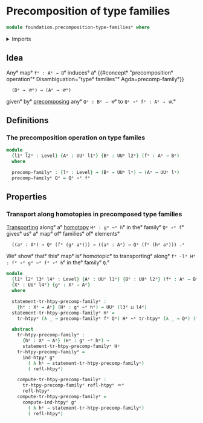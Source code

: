 # Precomposition of type families

```agda
module foundation.precomposition-type-familiesᵉ where
```

<details><summary>Imports</summary>

```agda
open import foundation.homotopy-inductionᵉ
open import foundation.transport-along-homotopiesᵉ
open import foundation.universe-levelsᵉ
open import foundation.whiskering-homotopies-compositionᵉ

open import foundation-core.function-typesᵉ
open import foundation-core.homotopiesᵉ
open import foundation-core.identity-typesᵉ
```

</details>

## Idea

Anyᵉ mapᵉ `fᵉ : Aᵉ → B`ᵉ inducesᵉ aᵉ
{{#conceptᵉ "precompositionᵉ operation"ᵉ Disambiguation="typeᵉ families"ᵉ Agda=precomp-familyᵉ}}

```text
  (Bᵉ → 𝒰ᵉ) → (Aᵉ → 𝒰ᵉ)
```

givenᵉ byᵉ [precomposing](foundation-core.precomposition-functions.mdᵉ) anyᵉ
`Qᵉ : Bᵉ → 𝒰`ᵉ to `Qᵉ ∘ᵉ fᵉ : Aᵉ → 𝒰`.ᵉ

## Definitions

### The precomposition operation on type familes

```agda
module _
  {l1ᵉ l2ᵉ : Level} {Aᵉ : UUᵉ l1ᵉ} {Bᵉ : UUᵉ l2ᵉ} (fᵉ : Aᵉ → Bᵉ)
  where

  precomp-familyᵉ : {lᵉ : Level} → (Bᵉ → UUᵉ lᵉ) → (Aᵉ → UUᵉ lᵉ)
  precomp-familyᵉ Qᵉ = Qᵉ ∘ᵉ fᵉ
```

## Properties

### Transport along homotopies in precomposed type families

[Transporting](foundation.transport-along-homotopies.mdᵉ) alongᵉ aᵉ
[homotopy](foundation.homotopies.mdᵉ) `Hᵉ : gᵉ ~ᵉ h`ᵉ in theᵉ familyᵉ `Qᵉ ∘ᵉ f`ᵉ givesᵉ usᵉ
aᵉ mapᵉ ofᵉ familiesᵉ ofᵉ elementsᵉ

```text
  ((aᵉ : Aᵉ) → Qᵉ (fᵉ (gᵉ aᵉ))) → ((aᵉ : Aᵉ) → Qᵉ (fᵉ (hᵉ aᵉ))) .ᵉ
```

Weᵉ showᵉ thatᵉ thisᵉ mapᵉ isᵉ homotopicᵉ to transportingᵉ alongᵉ
`fᵉ ·lᵉ Hᵉ : fᵉ ∘ᵉ gᵉ ~ᵉ fᵉ ∘ᵉ h`ᵉ in theᵉ familyᵉ `Q`.ᵉ

```agda
module _
  {l1ᵉ l2ᵉ l3ᵉ l4ᵉ : Level} {Aᵉ : UUᵉ l1ᵉ} {Bᵉ : UUᵉ l2ᵉ} (fᵉ : Aᵉ → Bᵉ) (Qᵉ : Bᵉ → UUᵉ l3ᵉ)
  {Xᵉ : UUᵉ l4ᵉ} {gᵉ : Xᵉ → Aᵉ}
  where

  statement-tr-htpy-precomp-familyᵉ :
    {hᵉ : Xᵉ → Aᵉ} (Hᵉ : gᵉ ~ᵉ hᵉ) → UUᵉ (l3ᵉ ⊔ l4ᵉ)
  statement-tr-htpy-precomp-familyᵉ Hᵉ =
    tr-htpyᵉ (λ _ → precomp-familyᵉ fᵉ Qᵉ) Hᵉ ~ᵉ tr-htpyᵉ (λ _ → Qᵉ) (fᵉ ·lᵉ Hᵉ)

  abstract
    tr-htpy-precomp-familyᵉ :
      {hᵉ : Xᵉ → Aᵉ} (Hᵉ : gᵉ ~ᵉ hᵉ) →
      statement-tr-htpy-precomp-familyᵉ Hᵉ
    tr-htpy-precomp-familyᵉ =
      ind-htpyᵉ gᵉ
        ( λ hᵉ → statement-tr-htpy-precomp-familyᵉ)
        ( refl-htpyᵉ)

    compute-tr-htpy-precomp-familyᵉ :
      tr-htpy-precomp-familyᵉ refl-htpyᵉ ＝ᵉ
      refl-htpyᵉ
    compute-tr-htpy-precomp-familyᵉ =
      compute-ind-htpyᵉ gᵉ
        ( λ hᵉ → statement-tr-htpy-precomp-familyᵉ)
        ( refl-htpyᵉ)
```